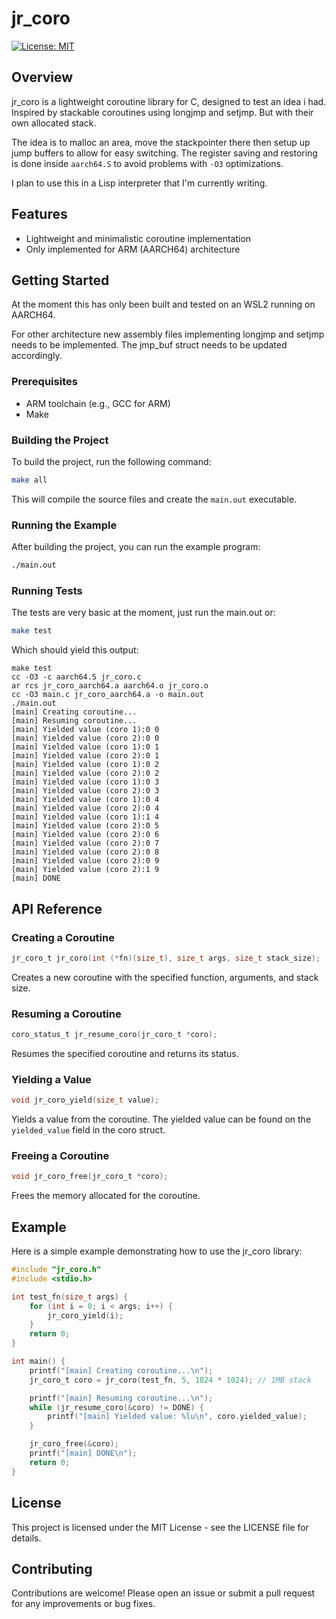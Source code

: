 # jr_coro

[![License: MIT](https://img.shields.io/badge/License-MIT-yellow.svg)](LICENSE)

## Overview

jr_coro is a lightweight coroutine library for C, designed to test an idea i had. Inspired by stackable coroutines using longjmp and setjmp. But with their own allocated stack.

The idea is to malloc an area, move the stackpointer there then setup up jump buffers to allow for easy switching. The register saving and restoring is done inside `aarch64.S` to avoid problems with `-O3` optimizations.

I plan to use this in a Lisp interpreter that I'm currently writing.

## Features

- Lightweight and minimalistic coroutine implementation
- Only implemented for ARM (AARCH64) architecture

## Getting Started

At the moment this has only been built and tested on an WSL2 running on AARCH64.

For other architecture new assembly files implementing longjmp and setjmp needs to be implemented. The jmp_buf struct needs to be updated accordingly.

### Prerequisites

- ARM toolchain (e.g., GCC for ARM)
- Make

### Building the Project

To build the project, run the following command:

```sh
make all
```

This will compile the source files and create the `main.out` executable.

### Running the Example

After building the project, you can run the example program:

```sh
./main.out
```

### Running Tests

The tests are very basic at the moment, just run the main.out or:

```sh
make test
```

Which should yield this output:

```
make test
cc -O3 -c aarch64.S jr_coro.c
ar rcs jr_coro_aarch64.a aarch64.o jr_coro.o
cc -O3 main.c jr_coro_aarch64.a -o main.out
./main.out
[main] Creating coroutine...
[main] Resuming coroutine...
[main] Yielded value (coro 1):0 0
[main] Yielded value (coro 2):0 0
[main] Yielded value (coro 1):0 1
[main] Yielded value (coro 2):0 1
[main] Yielded value (coro 1):0 2
[main] Yielded value (coro 2):0 2
[main] Yielded value (coro 1):0 3
[main] Yielded value (coro 2):0 3
[main] Yielded value (coro 1):0 4
[main] Yielded value (coro 2):0 4
[main] Yielded value (coro 1):1 4
[main] Yielded value (coro 2):0 5
[main] Yielded value (coro 2):0 6
[main] Yielded value (coro 2):0 7
[main] Yielded value (coro 2):0 8
[main] Yielded value (coro 2):0 9
[main] Yielded value (coro 2):1 9
[main] DONE
```

## API Reference

### Creating a Coroutine

```c
jr_coro_t jr_coro(int (*fn)(size_t), size_t args, size_t stack_size);
```

Creates a new coroutine with the specified function, arguments, and stack size.

### Resuming a Coroutine

```c
coro_status_t jr_resume_coro(jr_coro_t *coro);
```

Resumes the specified coroutine and returns its status.

### Yielding a Value

```c
void jr_coro_yield(size_t value);
```

Yields a value from the coroutine.
The yielded value can be found on the `yielded_value` field in the coro struct.

### Freeing a Coroutine

```c
void jr_coro_free(jr_coro_t *coro);
```

Frees the memory allocated for the coroutine.

## Example

Here is a simple example demonstrating how to use the jr_coro library:

```c
#include "jr_coro.h"
#include <stdio.h>

int test_fn(size_t args) {
    for (int i = 0; i < args; i++) {
        jr_coro_yield(i);
    }
    return 0;
}

int main() {
    printf("[main] Creating coroutine...\n");
    jr_coro_t coro = jr_coro(test_fn, 5, 1024 * 1024); // 1MB stack

    printf("[main] Resuming coroutine...\n");
    while (jr_resume_coro(&coro) != DONE) {
        printf("[main] Yielded value: %lu\n", coro.yielded_value);
    }

    jr_coro_free(&coro);
    printf("[main] DONE\n");
    return 0;
}
```

## License

This project is licensed under the MIT License - see the LICENSE
 file for details.

## Contributing

Contributions are welcome! Please open an issue or submit a pull request for any improvements or bug fixes.
